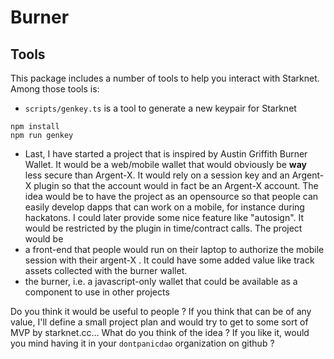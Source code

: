 # Burner

## Tools

This package includes a number of tools to help you interact with Starknet.
Among those tools is:

- `scripts/genkey.ts` is a tool to generate a new keypair for Starknet

```shell
npm install
npm run genkey
```

- Last, I have started a project that is inspired by Austin Griffith Burner Wallet. It would be a web/mobile wallet that would obviously be **way** less secure than Argent-X. It would rely on a session key and an Argent-X plugin so that the account would in fact be an Argent-X account. The idea would be to have the project as an opensource so that people can easily develop dapps that can work on a mobile, for instance during hackatons. I could later provide some nice feature like "autosign". It would be restricted by the plugin in time/contract calls. The project would be
- a front-end that people would run on their laptop to authorize the mobile session with their argent-X . It could have some added value like track assets collected with the burner wallet.
- the burner, i.e. a javascript-only wallet that could be available as a component to use in other projects

Do you think it would be useful to people ? If you think that can be of any value, I'll define a small project plan and would try to get to some sort of MVP by starknet.cc... What do you think of the idea ? If you like it, would you mind having it in your `dontpanicdao` organization on github ?